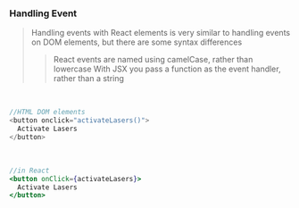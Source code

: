 ### Handling Event
>Handling events with React elements is very similar to handling events on DOM elements, but there are some syntax differences
> >React events are named using camelCase, rather than lowercase
> >With JSX you pass a function as the event handler, rather than a string 

<br>

```javascript
//HTML DOM elements
<button onclick="activateLasers()">
  Activate Lasers
</button>
```

<br>

```jsx
//in React
<button onClick={activateLasers}>
  Activate Lasers
</button>
```
